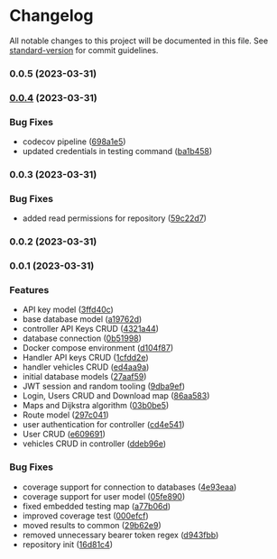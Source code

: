 # Changelog

All notable changes to this project will be documented in this file. See [standard-version](https://github.com/conventional-changelog/standard-version) for commit guidelines.

### 0.0.5 (2023-03-31)

### [0.0.4](https://github.com/shoriwe/routes-service/compare/v0.0.3...v0.0.4) (2023-03-31)


### Bug Fixes

* codecov pipeline ([698a1e5](https://github.com/shoriwe/routes-service/commit/698a1e5dc19585adaf7b017914d1e4ed5f60c10d))
* updated credentials in testing command ([ba1b458](https://github.com/shoriwe/routes-service/commit/ba1b458e2193be6c23a48d3bc9a110e52f2abcfc))

### 0.0.3 (2023-03-31)


### Bug Fixes

* added read permissions for repository ([59c22d7](https://github.com/shoriwe/routes-service/commit/59c22d7a456b742537473fee92ae100c104301ef))

### 0.0.2 (2023-03-31)

### 0.0.1 (2023-03-31)


### Features

* API key model ([3ffd40c](https://github.com/shoriwe/routes-service/commit/3ffd40cfdebeb06ed8c68d66455829a8b4f0ba48))
* base database model ([a19762d](https://github.com/shoriwe/routes-service/commit/a19762dbdf11d1a5c2eb8222de2999d6ea516b0d))
* controller API Keys CRUD ([4321a44](https://github.com/shoriwe/routes-service/commit/4321a44404a544bf3c6ef4969beff175ab7c5ff4))
* database connection ([0b51998](https://github.com/shoriwe/routes-service/commit/0b51998d90da0962a1d3a06cf67e67a9cd448ae1))
* Docker compose environment ([d104f87](https://github.com/shoriwe/routes-service/commit/d104f87f13742c2b612b44cebf6ced52aa3b5559))
* Handler API keys CRUD ([1cfdd2e](https://github.com/shoriwe/routes-service/commit/1cfdd2ebf947ba3cdfdd1b8916e8cbcec8ce8d20))
* handler vehicles CRUD ([ed4aa9a](https://github.com/shoriwe/routes-service/commit/ed4aa9ac905f609443c38d4bc3eb485c730c6759))
* initial database models ([27aaf59](https://github.com/shoriwe/routes-service/commit/27aaf59dbadef247e0e28f1e79e68ba40e1201a0))
* JWT session and random tooling ([9dba9ef](https://github.com/shoriwe/routes-service/commit/9dba9ef6ea59fb8fabc7022d1e9075a8de7472c9))
* Login, Users CRUD and Download map ([86aa583](https://github.com/shoriwe/routes-service/commit/86aa583303f1269bd742c4ee63b8167dcd7a03dd))
* Maps and Dijkstra algorithm ([03b0be5](https://github.com/shoriwe/routes-service/commit/03b0be55ee0dd971b5ea8de57598bd3954452f4f))
* Route model ([297c041](https://github.com/shoriwe/routes-service/commit/297c04117421de7507a631c802c18689f9e31937))
* user authentication for controller ([cd4e541](https://github.com/shoriwe/routes-service/commit/cd4e541b56f5c15c9c36e3653b72b702f768bc3c))
* User CRUD ([e609691](https://github.com/shoriwe/routes-service/commit/e6096915a65c38e010719f13fa4678fc3a4e4c4a))
* vehicles CRUD in controller ([ddeb96e](https://github.com/shoriwe/routes-service/commit/ddeb96e1bb16386871cf9aae954a65f79543ca3b))


### Bug Fixes

* coverage support for connection to databases ([4e93eaa](https://github.com/shoriwe/routes-service/commit/4e93eaab695108d10043f4a54cf09b007c3b77d0))
* coverage support for user model ([05fe890](https://github.com/shoriwe/routes-service/commit/05fe890c4adc175906273722df092e0083a0d332))
* fixed embedded testing map ([a77b06d](https://github.com/shoriwe/routes-service/commit/a77b06d123f3d6fccc6e96a2ee02f4dafcc7507a))
* improved coverage test ([000efcf](https://github.com/shoriwe/routes-service/commit/000efcfce923d7c65832db89bb7854ef6b55c760))
* moved results to common ([29b62e9](https://github.com/shoriwe/routes-service/commit/29b62e9d63d57b3bcbc4df2a018c39bac05a0a7c))
* removed unnecessary bearer token regex ([d943fbb](https://github.com/shoriwe/routes-service/commit/d943fbb1c86bce03c54bff91ac8f72b5cf829762))
* repository init ([16d81c4](https://github.com/shoriwe/routes-service/commit/16d81c4bad904a2c3982dd485596258d629eda12))

